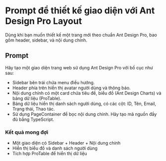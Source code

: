# Prompt để thiết kế giao diện với Ant Design Pro Layout

Dùng khi bạn muốn thiết kế một trang mới theo chuẩn Ant Design Pro, bao gồm header, sidebar, và nội dung chính.

## Prompt

Hãy tạo một giao diện trang web sử dụng Ant Design Pro với bố cục như sau:

- Sidebar bên trái chứa menu điều hướng.
- Header phía trên hiển thị avatar người dùng và thông báo.
- Nội dung chính có một card chứa tiêu đề, biểu đồ (Ant Design Charts) và bảng dữ liệu (ProTable).
- Bảng dữ liệu hiển thị danh sách người dùng, có các cột: ID, Tên, Email, Trạng thái, Thao tác.
- Sử dụng PageContainer để bọc nội dung chính. Hãy tạo mã nguồn đầy đủ bằng TypeScript.

### Kết quả mong đợi

- Một giao diện có Sidebar + Header + Nội dung chính
- Hiển thị biểu đồ và danh sách người dùng
- Tích hợp ProTable để hiển thị dữ liệu
